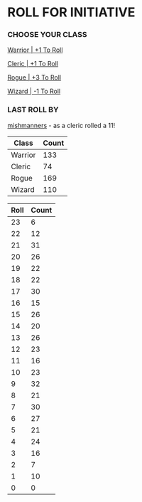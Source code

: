# ROLL FOR INITIATIVE
### CHOOSE YOUR CLASS

[Warrior | +1 To Roll](https://github.com/benjaminsampica/benjaminsampica/issues/new?title=roll%7Cwarrior&body=Just+click+%27Submit+new+issue%27.)

[Cleric | +1 To Roll](https://github.com/benjaminsampica/benjaminsampica/issues/new?title=roll%7Ccleric&body=Just+click+%27Submit+new+issue%27.)

[Rogue | +3 To Roll](https://github.com/benjaminsampica/benjaminsampica/issues/new?title=roll%7Crogue&body=Just+click+%27Submit+new+issue%27.)

[Wizard | -1 To Roll](https://github.com/benjaminsampica/benjaminsampica/issues/new?title=roll%7Cwizard&body=Just+click+%27Submit+new+issue%27.)
### LAST ROLL BY
[mishmanners](https://www.github.com/mishmanners) - as a cleric rolled a 11!

|Class|Count|
|-|-|
|Warrior|133|
|Cleric|74|
|Rogue|169|
|Wizard|110|

|Roll|Count|
|-|-|
|23|6
|22|12
|21|31
|20|26
|19|22
|18|22
|17|30
|16|15
|15|26
|14|20
|13|26
|12|23
|11|16
|10|23
|9|32
|8|21
|7|30
|6|27
|5|21
|4|24
|3|16
|2|7
|1|10
|0|0
